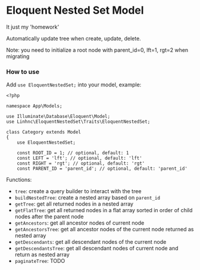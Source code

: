 # Eloquent Nested Set Model

It just my 'homework'

Automatically update tree when create, update, delete.

Note: you need to initialize a root node with parent_id=0, lft=1, rgt=2 when migrating

### How to use

Add ```use EloquentNestedSet;``` into your model, example:

```injectablephp
<?php

namespace App\Models;

use Illuminate\Database\Eloquent\Model;
use Linhnc\EloquentNestedSet\Traits\EloquentNestedSet;

class Category extends Model
{
    use EloquentNestedSet;

    const ROOT_ID = 1; // optional, default: 1
    const LEFT = 'lft'; // optional, default: 'lft'
    const RIGHT = 'rgt'; // optional, default: 'rgt'
    const PARENT_ID = 'parent_id'; // optional, default: 'parent_id'

```

Functions:

- `tree`: create a query builder to interact with the tree
- `buildNestedTree`: create a nested array based on `parent_id`
- `getTree`: get all returned nodes in a nested array
- `getFlatTree`: get all returned nodes in a flat array sorted in order of child nodes after the parent node
- `getAncestors`: get all ancestor nodes of current node
- `getAncestorsTree`: get all ancestor nodes of the current node returned as nested array
- `getDescendants`: get all descendant nodes of the current node
- `getDescendantsTree`: get all descendant nodes of current node and return as nested array
- `paginateTree`: TODO